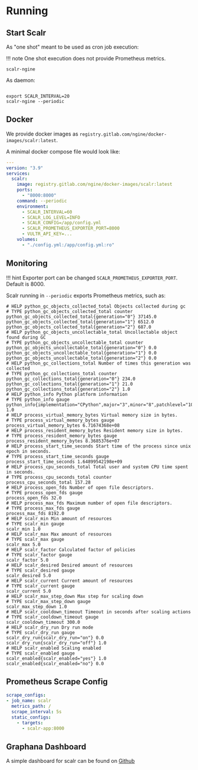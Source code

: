 # Running

## Start Scalr

As "one shot" meant to be used as cron job execution:

!!! note
    One shot execution does not provide Prometheus metrics.

```shell
scalr-ngine
```

As daemon:

```shell

export SCALR_INTERVAL=20
scalr-ngine --periodic

```

## Docker

We provide docker images as `registry.gitlab.com/ngine/docker-images/scalr:latest`.

A minimal docker compose file would look like:

```yaml
---
version: "3.9"
services:
  scalr:
    image: registry.gitlab.com/ngine/docker-images/scalr:latest
    ports:
      - "8000:8000"
    command: --periodic
    environment:
      - SCALR_INTERVAL=60
      - SCALR_LOG_LEVEL=INFO
      - SCALR_CONFIG=/app/config.yml
      - SCALR_PROMETHEUS_EXPORTER_PORT=8000
      - VULTR_API_KEY=...
    volumes:
      - "./config.yml:/app/config.yml:ro"
```

## Monitoring

!!! hint
    Exporter port can be changed `SCALR_PROMETHEUS_EXPORTER_PORT`. Default is 8000.

Scalr running in `--periodic` exports Prometheus metrics, such as:

```
# HELP python_gc_objects_collected_total Objects collected during gc
# TYPE python_gc_objects_collected_total counter
python_gc_objects_collected_total{generation="0"} 37145.0
python_gc_objects_collected_total{generation="1"} 6512.0
python_gc_objects_collected_total{generation="2"} 687.0
# HELP python_gc_objects_uncollectable_total Uncollectable object found during GC
# TYPE python_gc_objects_uncollectable_total counter
python_gc_objects_uncollectable_total{generation="0"} 0.0
python_gc_objects_uncollectable_total{generation="1"} 0.0
python_gc_objects_uncollectable_total{generation="2"} 0.0
# HELP python_gc_collections_total Number of times this generation was collected
# TYPE python_gc_collections_total counter
python_gc_collections_total{generation="0"} 234.0
python_gc_collections_total{generation="1"} 21.0
python_gc_collections_total{generation="2"} 1.0
# HELP python_info Python platform information
# TYPE python_info gauge
python_info{implementation="CPython",major="3",minor="8",patchlevel="10",version="3.8.10"} 1.0
# HELP process_virtual_memory_bytes Virtual memory size in bytes.
# TYPE process_virtual_memory_bytes gauge
process_virtual_memory_bytes 6.71674368e+08
# HELP process_resident_memory_bytes Resident memory size in bytes.
# TYPE process_resident_memory_bytes gauge
process_resident_memory_bytes 8.3685376e+07
# HELP process_start_time_seconds Start time of the process since unix epoch in seconds.
# TYPE process_start_time_seconds gauge
process_start_time_seconds 1.64899542198e+09
# HELP process_cpu_seconds_total Total user and system CPU time spent in seconds.
# TYPE process_cpu_seconds_total counter
process_cpu_seconds_total 157.28
# HELP process_open_fds Number of open file descriptors.
# TYPE process_open_fds gauge
process_open_fds 32.0
# HELP process_max_fds Maximum number of open file descriptors.
# TYPE process_max_fds gauge
process_max_fds 8192.0
# HELP scalr_min Min amount of resources
# TYPE scalr_min gauge
scalr_min 1.0
# HELP scalr_max Max amount of resources
# TYPE scalr_max gauge
scalr_max 5.0
# HELP scalr_factor Calculated factor of policies
# TYPE scalr_factor gauge
scalr_factor 5.0
# HELP scalr_desired Desired amount of resources
# TYPE scalr_desired gauge
scalr_desired 5.0
# HELP scalr_current Current amount of resources
# TYPE scalr_current gauge
scalr_current 5.0
# HELP scalr_max_step_down Max step for scaling down
# TYPE scalr_max_step_down gauge
scalr_max_step_down 1.0
# HELP scalr_cooldown_timeout Timeout in seconds after scaling actions
# TYPE scalr_cooldown_timeout gauge
scalr_cooldown_timeout 300.0
# HELP scalr_dry_run Dry run mode
# TYPE scalr_dry_run gauge
scalr_dry_run{scalr_dry_run="on"} 0.0
scalr_dry_run{scalr_dry_run="off"} 1.0
# HELP scalr_enabled Scaling enabled
# TYPE scalr_enabled gauge
scalr_enabled{scalr_enabled="yes"} 1.0
scalr_enabled{scalr_enabled="no"} 0.0
```

## Prometheus Scrape Config

```yaml
scrape_configs:
- job_name: scalr
  metrics_path: /
  scrape_interval: 5s
  static_configs:
    - targets:
      - scalr-app:8000
```

## Graphana Dashboard


A simple dashboard for scalr can be found on [Github]()
